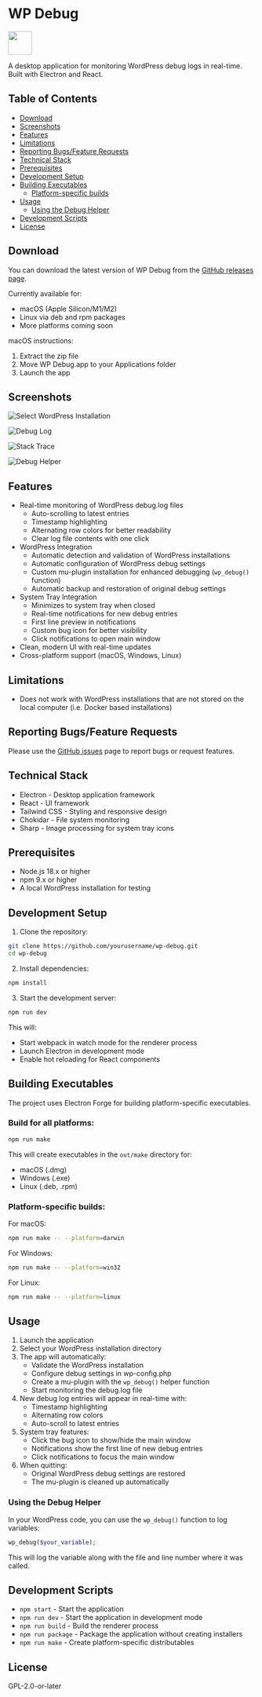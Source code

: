 # WP Debug

<img src="https://github.com/jonathanbossenger/wp-debug/blob/main/screenshots/icon.png" width="48">

A desktop application for monitoring WordPress debug logs in real-time. Built with Electron and React.

## Table of Contents
- [Download](#download)
- [Screenshots](#screenshots)
- [Features](#features)
- [Limitations](#limitations)
- [Reporting Bugs/Feature Requests](#reporting-bugsfeature-requests)
- [Technical Stack](#technical-stack)
- [Prerequisites](#prerequisites)
- [Development Setup](#development-setup)
- [Building Executables](#building-executables)
  - [Platform-specific builds](#platform-specific-builds)
- [Usage](#usage)
  - [Using the Debug Helper](#using-the-debug-helper)
- [Development Scripts](#development-scripts)
- [License](#license)

## Download

You can download the latest version of WP Debug from the [GitHub releases page](https://github.com/jonathanbossenger/wp-debug/releases).

Currently available for:
- macOS (Apple Silicon/M1/M2)
- Linux via deb and rpm packages
- More platforms coming soon

macOS instructions:
1. Extract the zip file
2. Move WP Debug.app to your Applications folder
3. Launch the app

## Screenshots

![Select WordPress Installation](screenshots/select.png)

![Debug Log](screenshots/debug.png)

![Stack Trace](screenshots/stack_trace.png)

![Debug Helper](screenshots/wp_debug_function.png)

## Features

- Real-time monitoring of WordPress debug.log files
  - Auto-scrolling to latest entries
  - Timestamp highlighting
  - Alternating row colors for better readability
  - Clear log file contents with one click
- WordPress Integration
  - Automatic detection and validation of WordPress installations
  - Automatic configuration of WordPress debug settings
  - Custom mu-plugin installation for enhanced debugging (`wp_debug()` function)
  - Automatic backup and restoration of original debug settings
- System Tray Integration
  - Minimizes to system tray when closed
  - Real-time notifications for new debug entries
  - First line preview in notifications
  - Custom bug icon for better visibility
  - Click notifications to open main window
- Clean, modern UI with real-time updates
- Cross-platform support (macOS, Windows, Linux)

## Limitations

- Does not work with WordPress installations that are not stored on the local computer (i.e. Docker based installations)

## Reporting Bugs/Feature Requests

Please use the [GitHub issues](https://github.com/jonathanbossenger/wp-debug/issues) page to report bugs or request features.

## Technical Stack

- Electron - Desktop application framework
- React - UI framework
- Tailwind CSS - Styling and responsive design
- Chokidar - File system monitoring
- Sharp - Image processing for system tray icons

## Prerequisites

- Node.js 18.x or higher
- npm 9.x or higher
- A local WordPress installation for testing

## Development Setup

1. Clone the repository:
```bash
git clone https://github.com/yourusername/wp-debug.git
cd wp-debug
```

2. Install dependencies:
```bash
npm install
```

3. Start the development server:
```bash
npm run dev
```

This will:
- Start webpack in watch mode for the renderer process
- Launch Electron in development mode
- Enable hot reloading for React components

## Building Executables

The project uses Electron Forge for building platform-specific executables.

### Build for all platforms:
```bash
npm run make
```

This will create executables in the `out/make` directory for:
- macOS (.dmg)
- Windows (.exe)
- Linux (.deb, .rpm)

### Platform-specific builds:

For macOS:
```bash
npm run make -- --platform=darwin
```

For Windows:
```bash
npm run make -- --platform=win32
```

For Linux:
```bash
npm run make -- --platform=linux
```

## Usage

1. Launch the application
2. Select your WordPress installation directory
3. The app will automatically:
   - Validate the WordPress installation
   - Configure debug settings in wp-config.php
   - Create a mu-plugin with the `wp_debug()` helper function
   - Start monitoring the debug.log file
4. New debug log entries will appear in real-time with:
   - Timestamp highlighting
   - Alternating row colors
   - Auto-scroll to latest entries
5. System tray features:
   - Click the bug icon to show/hide the main window
   - Notifications show the first line of new debug entries
   - Click notifications to focus the main window
6. When quitting:
   - Original WordPress debug settings are restored
   - The mu-plugin is cleaned up automatically

### Using the Debug Helper

In your WordPress code, you can use the `wp_debug()` function to log variables:

```php
wp_debug($your_variable);
```

This will log the variable along with the file and line number where it was called.

## Development Scripts

- `npm start` - Start the application
- `npm run dev` - Start the application in development mode
- `npm run build` - Build the renderer process
- `npm run package` - Package the application without creating installers
- `npm run make` - Create platform-specific distributables

## License

GPL-2.0-or-later 
